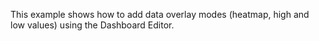 This example shows how to add data overlay modes (heatmap,
high and low values) using the Dashboard Editor.
